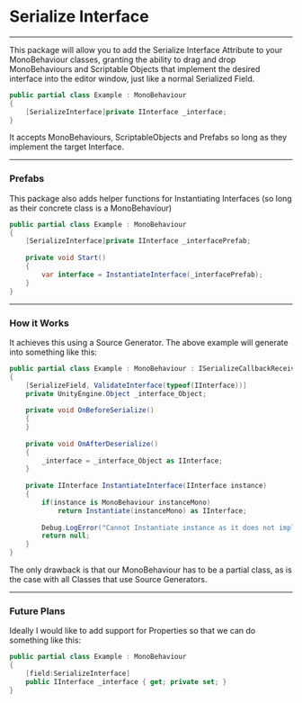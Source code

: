 # Serialize Interface

___

This package will allow you to add the Serialize Interface Attribute to your MonoBehaviour classes, granting the ability
to drag and drop MonoBehaviours and Scriptable Objects that implement the desired interface into the editor window, just like
a normal Serialized Field.

```csharp
public partial class Example : MonoBehaviour 
{
    [SerializeInterface]private IInterface _interface;
}
```

It accepts MonoBehaviours, ScriptableObjects and Prefabs so long as they implement the target Interface.
___
### Prefabs

This package also adds helper functions for Instantiating Interfaces (so long as their concrete class is a MonoBehaviour)

```csharp
public partial class Example : MonoBehaviour 
{
    [SerializeInterface]private IInterface _interfacePrefab;
    
    private void Start()
    {
        var interface = InstantiateInterface(_interfacePrefab);
    }
}
```
___


### How it Works

It achieves this using a Source Generator. The above example will generate into something like this:

```csharp
public partial class Example : MonoBehaviour : ISerializeCallbackReceiver
{
    [SerializeField, ValidateInterface(typeof(IInterface))]
    private UnityEngine.Object _interface_Object;
    
    private void OnBeforeSerialize()
    {
    }
    
    private void OnAfterDeserialize()
    {
        _interface = _interface_Object as IInterface;
    }
    
    private IInterface InstantiateInterface(IInterface instance)
    {
        if(instance is MonoBehaviour instanceMono)
            return Instantiate(instanceMono) as IInterface;
            
        Debug.LogError("Cannot Instantiate instance as it does not implement IInterface");
        return null;
    }
}
``` 

The only drawback is that our MonoBehaviour has to be a partial class, as is the case with all Classes that use Source Generators.

___

### Future Plans

Ideally I would like to add support for Properties so that we can do something like this:

```csharp
public partial class Example : MonoBehaviour 
{
    [field:SerializeInterface]
    public IInterface _interface { get; private set; }
}
```

